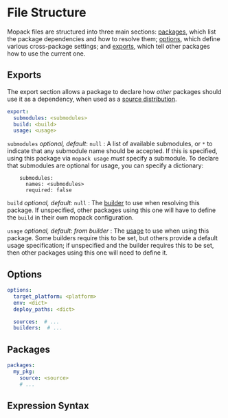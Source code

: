 # File Structure

Mopack files are structured into three main sections: [packages](#packages),
which list the package dependencies and how to resolve them;
[options](#options), which define various cross-package settings; and
[exports](#exports), which tell other packages how to use the current one.

## Exports

The export section allows a package to declare how *other* packages should use
it as a dependency, when used as a [source
distribution](packages.md#source-distributions).

```yaml
export:
  submodules: <submodules>
  build: <build>
  usage: <usage>
```

`submodules` <span class="subtitle">*optional, default*: `null`</span>
: A list of available submodules, or `*` to indicate that any submodule name
  should be accepted. If this is specified, using this package via `mopack
  usage` *must* specify a submodule. To declare that submodules are optional for
  usage, you can specify a dictionary:

        submodules:
          names: <submodules>
          required: false

`build` <span class="subtitle">*optional, default:* `null`</span>
: The [builder](builders.md) to use when resolving this package. If unspecified,
  other packages using this one will have to define the `build` in their own
  mopack configuration.

`usage` <span class="subtitle">*optional, default*: *from builder*</span>
: The [usage](usage.md) to use when using this package. Some builders require
  this to be set, but others provide a default usage specification; if
  unspecified and the builder requires this to be set, then other packages using
  this one will need to define it.

## Options

```yaml
options:
  target_platform: <platform>
  env: <dict>
  deploy_paths: <dict>

  sources:  # ...
  builders:  # ...
```

## Packages

```yaml
packages:
  my_pkg:
    source: <source>
    # ...
```

## Expression Syntax
